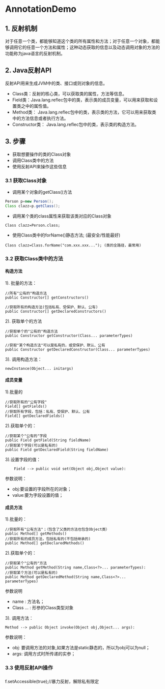 # AnnotationDemo
## 1. 反射机制

对于任意一个类，都能够知道这个类的所有属性和方法；对于任意一个对象，都能够调用它的任意一个方法和属性；这种动态获取的信息以及动态调用对象的方法的功能称为java语言的反射机制。

## 2. Java反射API

反射API用来生成JVM中的类、接口或则对象的信息。 
- Class类：反射的核心类，可以获取类的属性，方法等信息。 
- Field类：Java.lang.reflec包中的类，表示类的成员变量，可以用来获取和设置类之中的属性值。 
- Method类： Java.lang.reflec包中的类，表示类的方法，它可以用来获取类中的方法信息或者执行方法。 
- Constructor类： Java.lang.reflec包中的类，表示类的构造方法。


## 3. 步骤

- 获取想要操作的类的Class对象
- 调用Class类中的方法
- 使用反射API来操作这些信息

### 3.1 获取Class对象

- 调用某个对象的getClass()方法
``` java
Person p=new Person();
Class clazz=p.getClass();
```
- 调用某个类的class属性来获取该类对应的Class对象
```
Class clazz=Person.class;
```
- 使用Class类中的forName()静态方法; (最安全/性能最好)
```
Class clazz=Class.forName("com.xxx.xxx..."); (类的全路径，最常用)
```
### 3.2 获取Class类中的方法

#### 构造方法

1). 批量的方法： 	
```
//所有"公有的"构造方法
public Constructor[] getConstructors()

//获取所有的构造方法(包括私有、受保护、默认、公有)
public Constructor[] getDeclaredConstructors()
```

2). 获取单个的方法
```
//获取单个的"公有的"构造方法
public Constructor getConstructor(Class... parameterTypes)

//获取"某个构造方法"可以是私有的，或受保护、默认、公有
public Constructor getDeclaredConstructor(Class... parameterTypes)
```

3). 调用构造方法：
```
newInstance(Object... initargs)
```
#### 成员变量

1).批量的
```
//获取所有的"公有字段"
Field[] getFields()
//获取所有字段，包括：私有、受保护、默认、公有
Field[] getDeclaredFields()
```

2).获取单个的：
```
//获取某个"公有的"字段
public Field getField(String fieldName)
//获取某个字段(可以是私有的)
public Field getDeclaredField(String fieldName)
```

3).设置字段的值：
```
	Field --> public void set(Object obj,Object value):
```
参数说明：
- obj:要设置的字段所在的对象；
- value:要为字段设置的值；

#### 成员方法

1).批量的：
```
//获取所有"公有方法"；（包含了父类的方法也包含Object类）
public Method[] getMethods()
//获取所有的成员方法，包括私有的(不包括继承的)
public Method[] getDeclaredMethods()
 ```

2).获取单个的：
 ```
 //获取某个"公有的"方法
public Method getMethod(String name,Class<?>... parameterTypes):
//获取某个方法(可以是私有的)
public Method getDeclaredMethod(String name,Class<?>... parameterTypes)
 ```
参数说明
- name : 方法名；
- Class ... : 形参的Class类型对象

3). 调用方法：
 ```
Method --> public Object invoke(Object obj,Object... args):
```
参数说明：
- obj: 要调用方法的对象,如果方法是static静态的，所以为obj可以为null；
- args: 调用方式时所传递的实参；

### 3.3 使用反射API操作



###

f.setAccessible(true);//暴力反射，解除私有限定
